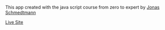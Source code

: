 <p>This app created with the java script course from zero to expert by <a
          class="twitter-link"
          target="_blank"
          href="https://twitter.com/jonasschmedtman"
          > Jonas Schmedtmann </a
        >
      </p>
<a href="https://delightful-kitsune-470df7.netlify.app" target="_blank" >Live Site</a>
